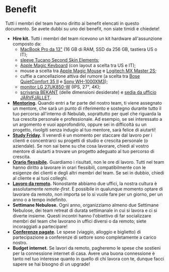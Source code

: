 # Benefit

Tutti i membri del team hanno diritto ai benefit elencati in questo documento. Se avete dubbi su uno
dei benefit, non siate timidi e chiedete! 

- **Hire kit.** Tutti i membri del team ricevono un kit hardware all'assunzione composto da:
  - [MacBook Pro da 13"](https://www.apple.com/it/shop/buy-mac/macbook-pro/13%22-grigio-siderale-dual%E2%80%91core-a-2,3ghz-128gb#) (16 GB di RAM, SSD da 256 GB, tastiera US o IT);
  - [sleeve Tucano Second Skin Elements](https://www.amazon.it/dp/B009F8ARNS/ref=pe_3310731_189395851_TE_dp_1); 
  - [Apple Magic Keyboard](https://www.apple.com/it/shop/product/MLA22T/A/magic-keyboard-italiano) (con layout a scelta tra US e IT);
  - mouse a scelta tra [Apple Magic Mouse](https://www.apple.com/it/shop/product/MRME2Z/A/magic-mouse-2-grigio-siderale) e [Logitech MX Master 2S](https://www.logitech.com/it-it/product/mx-master-2s-flow);
  - cuffie a cancellazione attiva del rumore (a scelta tra [Bose QuietComfort 35 II](https://www.bose.it/it_it/products/headphones/over_ear_headphones/quietcomfort-35-wireless-ii.html) e [Sony WH-1000XM3](https://www.sony.it/electronics/cuffie-archetto/wh-1000xm3));
  - [monitor LG 27UK850-W](https://www.lg.com/it/monitor/lg-27UK850-W) (IPS, 27", 4K);
  - [scrivania BEKANT](https://www.ikea.com/it/it/catalog/products/S69282592/#/S19022808) (delle dimensioni desiderate) e [sedia da ufficio JÄRVFJÄLLET](https://www.ikea.com/it/it/catalog/products/S99275632/#/S89275623).
- **[Mentoring](https://github.com/nebulab/playbook/blob/master/crescita-personale/mentoring-e-1-1.md).**
  Quando entri a far parte del nostro team, ti viene assegnato un mentore, che sarà un punto di
  riferimento e sostegno durante tutto il tuo percorso all'interno di Nebulab, soprattutto per quel 
  che riguarda la tua crescita personale e professionale. Ad esempio, se sei interessato a un 
  argomento e vuoi approfondirlo, oppure sei in difficoltà su un progetto, rivolgiti senza indugio
  al tuo mentore, sarà felice di aiutarti!
- **[Study Friday](https://github.com/nebulab/playbook/blob/master/crescita-personale/venerdi.md).** 
  Il venerdì è un momento per staccare dal lavoro per i clienti e concentrarci su progetti di studio 
  e crescita personale (o aziendale). Se non sai bene su che cosa lavorare, chiedi al vostro
  mentore di aiutarti a trovare un progetto adeguato al tuo percorso di crescita.
- **[Orario flessibile](https://github.com/nebulab/playbook/blob/master/come-lavoriamo/dove-quando-e-come.md).** 
  Guardiamo i risultati, non le ore di lavoro. Tutti nel team hanno diritto a lavorare in orari 
  flessibili, compatibilmente con le esigenze dei clienti e degli altri membri del team. Se sei in 
  dubbio, chiedi al cliente e ai tuoi colleghi.
- **[Lavoro da remoto](https://github.com/nebulab/playbook/blob/master/come-lavoriamo/dove-quando-e-come.md#lavorare-da-remoto).** 
  Nonostante abbiamo due uffici, la nostra cultura è assolutamente _remote-first_. È possibile in 
  qualunque momento optare di lavorare da remoto, non importa se lo si vuole fare per un giorno, per 
  un anno o a tempo indefinito.
- **Settimane Nebulose.** Ogni anno, organizziamo almeno due Settimane Nebulose, dei team retreat di 
  durata settimanale in cui si lavora e ci si diverte insieme. Questi incontri hanno l'obiettivo di 
  far socializzare membri del team che lavorano in uffici diversi o da remoto; siete incoraggiati a 
  partecipare!
- **[Conferenze pagate](https://github.com/nebulab/playbook/blob/master/crescita-personale/conferenze.md).** 
  Le spese (viaggio, alloggio e biglietto) di partecipazione a conferenze di settore sono
  completamente a carico nostro.
- **Budget internet.** Se lavori da remoto, pagheremo le spese che sostieni per la connessione
  internet di casa. Avere una buona connessione è tanto nel tuo interesse quanto in quello di chi
  lavora con te, dunque facci sapere se hai bisogno di un upgrade!
